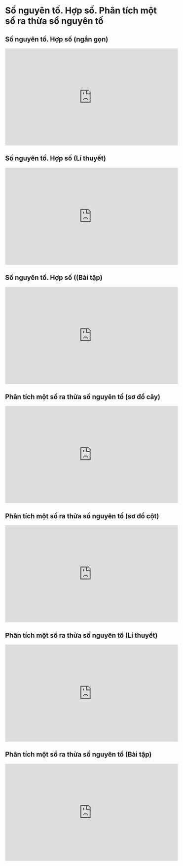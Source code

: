 # Số nguyên tố. Hợp số. Phân tích một số ra thừa số nguyên tố

## Số nguyên tố. Hợp số (ngắn gọn)
<iframe width="560" height="315" src="https://www.youtube.com/embed/3kFgP9K8J6Y?si=ncjY20B-5jwo41bF" title="YouTube video player" frameborder="0" allow="accelerometer; autoplay; clipboard-write; encrypted-media; gyroscope; picture-in-picture; web-share" referrerpolicy="strict-origin-when-cross-origin" allowfullscreen></iframe>

## Số nguyên tố. Hợp số (Lí thuyết)
<iframe width="560" height="315" src="https://www.youtube.com/embed/g4Hd5QjEtsg?si=nqEWAf6X58WABlUD" title="YouTube video player" frameborder="0" allow="accelerometer; autoplay; clipboard-write; encrypted-media; gyroscope; picture-in-picture; web-share" referrerpolicy="strict-origin-when-cross-origin" allowfullscreen></iframe>

## Số nguyên tố. Hợp số ((Bài tập)
<iframe width="560" height="315" src="https://www.youtube.com/embed/qcMoKXoF8yI?si=S025-PU6z-1zZt2m" title="YouTube video player" frameborder="0" allow="accelerometer; autoplay; clipboard-write; encrypted-media; gyroscope; picture-in-picture; web-share" referrerpolicy="strict-origin-when-cross-origin" allowfullscreen></iframe>

## Phân tích một số ra thừa số nguyên tố (sơ đồ cây)
<iframe width="560" height="315" src="https://www.youtube.com/embed/bdg1A87akoU?si=0g7TJika8bIVivTn" title="YouTube video player" frameborder="0" allow="accelerometer; autoplay; clipboard-write; encrypted-media; gyroscope; picture-in-picture; web-share" referrerpolicy="strict-origin-when-cross-origin" allowfullscreen></iframe>

## Phân tích một số ra thừa số nguyên tố (sơ đồ cột)
<iframe width="560" height="315" src="https://www.youtube.com/embed/tGal-DE-ZDE?si=lo_yeCRtosu2uMi8" title="YouTube video player" frameborder="0" allow="accelerometer; autoplay; clipboard-write; encrypted-media; gyroscope; picture-in-picture; web-share" referrerpolicy="strict-origin-when-cross-origin" allowfullscreen></iframe>

## Phân tích một số ra thừa số nguyên tố (Lí thuyết)
<iframe width="560" height="315" src="https://www.youtube.com/embed/jWZOjhFwLG0?si=4Csg38zavvMg_mf4" title="YouTube video player" frameborder="0" allow="accelerometer; autoplay; clipboard-write; encrypted-media; gyroscope; picture-in-picture; web-share" referrerpolicy="strict-origin-when-cross-origin" allowfullscreen></iframe>

## Phân tích một số ra thừa số nguyên tố (Bài tập)
<iframe width="560" height="315" src="https://www.youtube.com/embed/-ZNHhJb7EI0?si=GQwLyuONilaQj6OW" title="YouTube video player" frameborder="0" allow="accelerometer; autoplay; clipboard-write; encrypted-media; gyroscope; picture-in-picture; web-share" referrerpolicy="strict-origin-when-cross-origin" allowfullscreen></iframe>
